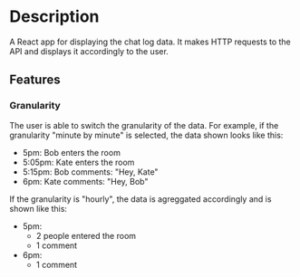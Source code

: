 # Description
A React app for displaying the chat log data. It makes HTTP requests to the API and displays it accordingly to the user.

## Features

### Granularity

The user is able to switch the granularity of the data.
For example, if the granularity "minute by minute" is selected, the data shown looks like this:
* 5pm: Bob enters the room
* 5:05pm: Kate enters the room
* 5:15pm: Bob comments: "Hey, Kate"
* 6pm: Kate comments: "Hey, Bob"

If the granularity is "hourly", the data is agreggated accordingly and is shown like this:
* 5pm:
  * 2 people entered the room
  * 1 comment
* 6pm:
  * 1 comment